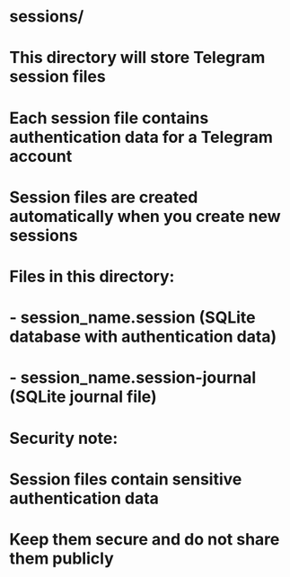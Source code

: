 # sessions/
# This directory will store Telegram session files
# Each session file contains authentication data for a Telegram account
# Session files are created automatically when you create new sessions

# Files in this directory:
# - session_name.session (SQLite database with authentication data)
# - session_name.session-journal (SQLite journal file)

# Security note:
# Session files contain sensitive authentication data
# Keep them secure and do not share them publicly